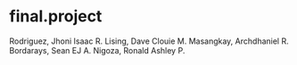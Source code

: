 # final.project
Rodriguez, Jhoni Isaac R.
Lising, Dave Clouie M.
Masangkay, Archdhaniel R.
Bordarays, Sean EJ A.
Nigoza, Ronald Ashley P.
